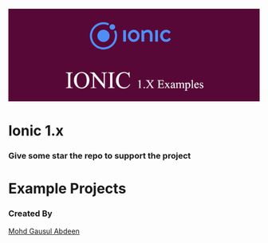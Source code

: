 ![Cover](cover.png)


# Ionic 1.x
 
### Give some star the repo to support the project


# Example Projects

### Created By

[Mohd Gausul Abdeen](https://www.linkedin.com/in/mohd-gausul-abdeen-71b7b226/)
